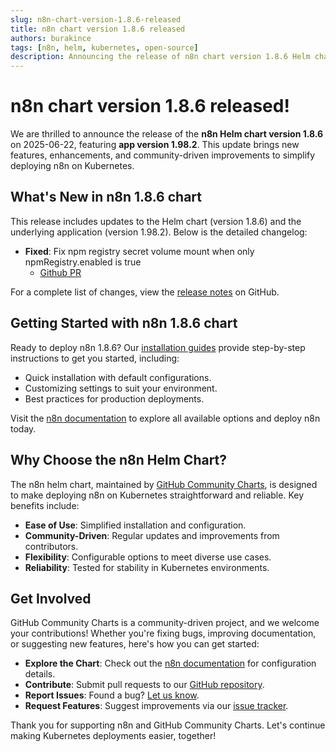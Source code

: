 ```yaml
---
slug: n8n-chart-version-1.8.6-released
title: n8n chart version 1.8.6 released
authors: burakince
tags: [n8n, helm, kubernetes, open-source]
description: Announcing the release of n8n chart version 1.8.6 Helm chart, featuring app version 1.98.2, with new features and community-driven improvements.
---
```


# n8n chart version 1.8.6 released!

We are thrilled to announce the release of the **n8n Helm chart version 1.8.6** on 2025-06-22, featuring **app version 1.98.2**. This update brings new features, enhancements, and community-driven improvements to simplify deploying n8n on Kubernetes.

## What's New in n8n 1.8.6 chart

This release includes updates to the Helm chart (version 1.8.6) and the underlying application (version 1.98.2). Below is the detailed changelog:

- **Fixed**: Fix npm registry secret volume mount when only npmRegistry.enabled is true
    - [Github PR](https://github.com/community-charts/helm-charts/pull/135)


For a complete list of changes, view the [release notes](https://github.com/community-charts/helm-charts/releases/tag/n8n-1.8.6) on GitHub.

<!-- truncate -->

## Getting Started with n8n 1.8.6 chart

Ready to deploy n8n 1.8.6? Our [installation guides](https://community-charts.github.io/docs/category/n8n) provide step-by-step instructions to get you started, including:

- Quick installation with default configurations.
- Customizing settings to suit your environment.
- Best practices for production deployments.

Visit the [n8n documentation](https://community-charts.github.io/docs/category/n8n) to explore all available options and deploy n8n today.

## Why Choose the n8n Helm Chart?

The n8n helm chart, maintained by [GitHub Community Charts](https://github.com/community-charts/helm-charts), is designed to make deploying n8n on Kubernetes straightforward and reliable. Key benefits include:

- **Ease of Use**: Simplified installation and configuration.
- **Community-Driven**: Regular updates and improvements from contributors.
- **Flexibility**: Configurable options to meet diverse use cases.
- **Reliability**: Tested for stability in Kubernetes environments.

## Get Involved

GitHub Community Charts is a community-driven project, and we welcome your contributions! Whether you're fixing bugs, improving documentation, or suggesting new features, here's how you can get started:

- **Explore the Chart**: Check out the [n8n documentation](https://community-charts.github.io/docs/category/n8n) for configuration details.
- **Contribute**: Submit pull requests to our [GitHub repository](https://github.com/community-charts/helm-charts).
- **Report Issues**: Found a bug? [Let us know](https://github.com/community-charts/helm-charts/issues).
- **Request Features**: Suggest improvements via our [issue tracker](https://github.com/community-charts/helm-charts/issues/new).

Thank you for supporting n8n and GitHub Community Charts. Let's continue making Kubernetes deployments easier, together!
